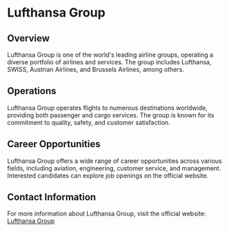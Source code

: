 # Lufthansa Group

## Overview
Lufthansa Group is one of the world's leading airline groups, operating a diverse portfolio of airlines and services. The group includes Lufthansa, SWISS, Austrian Airlines, and Brussels Airlines, among others.

## Operations
Lufthansa Group operates flights to numerous destinations worldwide, providing both passenger and cargo services. The group is known for its commitment to quality, safety, and customer satisfaction.

## Career Opportunities
Lufthansa Group offers a wide range of career opportunities across various fields, including aviation, engineering, customer service, and management. Interested candidates can explore job openings on the official website.

## Contact Information
For more information about Lufthansa Group, visit the official website: [Lufthansa Group](https://www.lufthansagroup.com)
